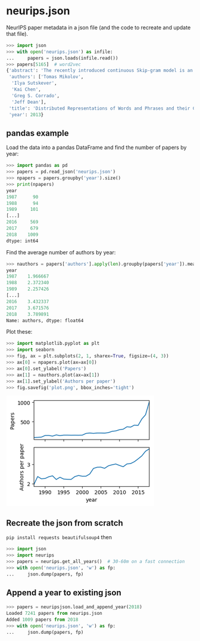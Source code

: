 # neurips.json

NeurIPS paper metadata in a json file (and the code to recreate and update that
file).

```python
>>> import json
>>> with open('neurips.json') as infile:
...     papers = json.loads(infile.read())
>>> papers[5165]  # word2vec
{'abstract': 'The recently introduced continuous Skip-gram model is an efficient method for learning high-quality distributed vector representations that capture a large number of precise syntactic and semantic word relationships.  In this paper we present several improvements that make the Skip-gram model more expressive and enable it to learn higher quality vectors more rapidly.  We show that by subsampling frequent words we obtain significant speedup,  and also learn higher quality representations as measured by our tasks. We also introduce Negative Sampling, a simplified variant of Noise Contrastive Estimation (NCE) that learns more accurate vectors for frequent words compared to the hierarchical softmax.   An inherent limitation of word representations is their indifference to word order and their inability to represent idiomatic phrases.  For example, the meanings of Canada\'\' and "Air\'\' cannot be easily combined to obtain "Air Canada\'\'.  Motivated by this example, we present a simple and efficient method for finding phrases, and show that their vector representations can be accurately learned by the Skip-gram model. "',
 'authors': ['Tomas Mikolov',
  'Ilya Sutskever',
  'Kai Chen',
  'Greg S. Corrado',
  'Jeff Dean'],
 'title': 'Distributed Representations of Words and Phrases and their Compositionality',
 'year': 2013}
```

## pandas example

Load the data into a pandas DataFrame and find the number of papers by year:

```python
>>> import pandas as pd
>>> papers = pd.read_json('neurips.json')
>>> npapers = papers.groupby('year').size()
>>> print(npapers)
year
1987      90
1988      94
1989     101
[...]
2016     569
2017     679
2018    1009
dtype: int64
```

Find the average number of authors by year:

```python
>>> nauthors = papers['authors'].apply(len).groupby(papers['year']).mean()
year
1987    1.966667
1988    2.372340
1989    2.257426
[...]
2016    3.432337
2017    3.671576
2018    3.789891
Name: authors, dtype: float64
```

Plot these:

```python
>>> import matplotlib.pyplot as plt
>>> import seaborn
>>> fig, ax = plt.subplots(2, 1, sharex=True, figsize=(4, 3))
>>> ax[0] = npapers.plot(ax=ax[0])
>>> ax[0].set_ylabel('Papers')
>>> ax[1] = nauthors.plot(ax=ax[1])
>>> ax[1].set_ylabel('Authors per paper')
>>> fig.savefig('plot.png', bbox_inches='tight')
```

![NeurIPS plot](plot.png)

## Recreate the json from scratch

`pip install requests beautifulsoup4` then

```python
>>> import json
>>> import neurips
>>> papers = neurips.get_all_years()  # 30-60m on a fast connection
>>> with open('neurips.json', 'w') as fp:
...     json.dump(papers, fp)
```

## Append a year to existing json

```python
>>> papers = neuripsjson.load_and_append_year(2018)
Loaded 7241 papers from neurips.json
Added 1009 papers from 2018
>>> with open('neurips.json', 'w') as fp:
...     json.dump(papers, fp)
```
